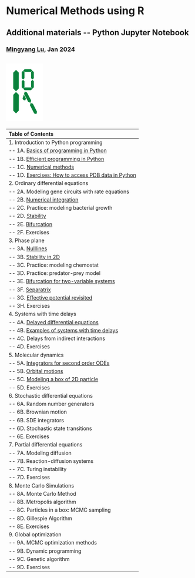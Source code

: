 # Numerical Methods using R
## Additional materials -- Python Jupyter Notebook

### [Mingyang Lu](https://lusystemsbio.northeastern.edu), Jan 2024


![logo](../data/logo.png)
---

|Table of Contents|
|:----------------|
|1. Introduction to Python programming|
|-- 1A. [Basics of programming in Python](./01A.html) |
|-- 1B. [Efficient programming in Python](./01B.html) |
|-- 1C. [Numerical methods](./01C.html) |
|-- 1D. [Exercises: How to access PDB data in Python](./01D.html) |
|2. Ordinary differential equations|
|-- 2A. Modeling gene circuits with rate equations |
|-- 2B. [Numerical integration](./02B.html) | 
|-- 2C. Practice: modeling bacterial growth | 
|-- 2D. [Stability](./02D.html) |
|-- 2E. [Bifurcation](./02E.html) |
|-- 2F. Exercises |
|3. Phase plane|
|-- 3A. [Nulllines](./03A.html) |
|-- 3B. [Stability in 2D](./03B.html) |
|-- 3C. Practice: modeling chemostat | 
|-- 3D. Practice: predator-prey model | 
|-- 3E. [Bifurcation for two-variable systems](./03E.html) |
|-- 3F. [Separatrix](./03F.html) |
|-- 3G. [Effective potential revisited](./03G.html) |
|-- 3H. Exercises |
|4. Systems with time delays|
|-- 4A. [Delayed differential equations](./04A.html) |
|-- 4B. [Examples of systems with time delays](./04B.html) |
|-- 4C. Delays from indirect interactions | 
|-- 4D. Exercises |
|5. Molecular dynamics|
|-- 5A. [Integrators for second order ODEs](./05A.html) |
|-- 5B. [Orbital motions](.05B.html) |
|-- 5C. [Modeling a box of 2D particle](.05C.html) |
|-- 5D. Exercises |
|6. Stochastic differential equations|
|-- 6A. Random number generators |
|-- 6B. Brownian motion |
|-- 6B. SDE integrators |
|-- 6D. Stochastic state transitions |
|-- 6E. Exercises |
|7. Partial differential equations|
|-- 7A. Modeling diffusion |
|-- 7B. Reaction-diffusion systems |
|-- 7C. Turing instability |
|-- 7D. Exercises |
|8. Monte Carlo Simulations|
|-- 8A. Monte Carlo Method |
|-- 8B. Metropolis algorithm |
|-- 8C. Particles in a box: MCMC sampling |
|-- 8D. Gillespie Algorithm |
|-- 8E. Exercises |
|9. Global optimization|
|-- 9A. MCMC optimization methods |
|-- 9B. Dynamic programming |
|-- 9C. Genetic algorithm |
|-- 9D. Exercises |
